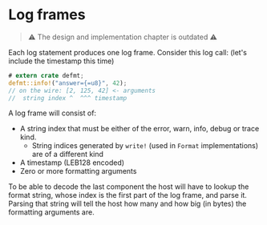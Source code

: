 # Log frames

> ⚠️ The design and implementation chapter is outdated ⚠️

Each log statement produces one log frame.
Consider this log call:
(let's include the timestamp this time)

``` rust
# extern crate defmt;
defmt::info!("answer={=u8}", 42);
// on the wire: [2, 125, 42] <- arguments
//  string index ^  ^^^ timestamp
```

A log frame will consist of:

- A string index that must be either of the error, warn, info, debug or trace kind.
  - String indices generated by `write!` (used in `Format` implementations) are of a different kind
- A timestamp (LEB128 encoded)
- Zero or more formatting arguments

To be able to decode the last component the host will have to lookup the format string, whose index is the first part of the log frame, and parse it.
Parsing that string will tell the host how many and how big (in bytes) the formatting arguments are.
